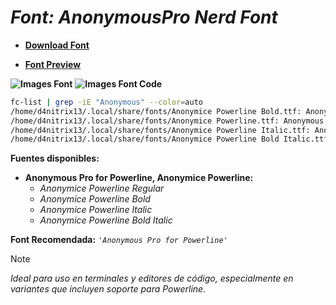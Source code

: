 <!-- Autor: Daniel Benjamin Perez Morales -->
<!-- GitHub: https://github.com/DanielBenjaminPerezMoralesDev13 -->
<!-- GitLab: https://gitlab.com/DanielBenjaminPerezMoralesDev13 -->
<!-- Correo electrónico: danielperezdev@proton.me -->

# ***Font: AnonymousPro Nerd Font***

- **[Download Font](https://github.com/ryanoasis/nerd-fonts/releases/download/v3.2.1/AnonymousPro.zip "https://github.com/ryanoasis/nerd-fonts/releases/download/v3.2.1/AnonymousPro.zip")**

- **[Font Preview](https://www.programmingfonts.org/#anonymous-pro "https://www.programmingfonts.org/#anonymous-pro")**

**![Images Font](../../Fonts/AnonymousPro%20Nerd%20Font.png "Fonts/AnonymousPro Nerd Font.png")**
**![Images Font Code](../../Font%20Images%20Code/AnonymousPro%20Nerd%20Font%20Code.png "Font Images Code/AnonymousPro Nerd Font Code.png")**

```bash
fc-list | grep -iE "Anonymous" --color=auto 
/home/d4nitrix13/.local/share/fonts/Anonymice Powerline Bold.ttf: Anonymous Pro for Powerline, Anonymice Powerline:style=Bold
/home/d4nitrix13/.local/share/fonts/Anonymice Powerline.ttf: Anonymous Pro for Powerline, Anonymice Powerline:style=Regular
/home/d4nitrix13/.local/share/fonts/Anonymice Powerline Italic.ttf: Anonymous Pro for Powerline, Anonymice Powerline:style=Italic
/home/d4nitrix13/.local/share/fonts/Anonymice Powerline Bold Italic.ttf: Anonymous Pro for Powerline, Anonymice Powerline:style=Bold Italic
```

**Fuentes disponibles:**

- **Anonymous Pro for Powerline, Anonymice Powerline:**
  - *Anonymice Powerline Regular*
  - *Anonymice Powerline Bold*
  - *Anonymice Powerline Italic*
  - *Anonymice Powerline Bold Italic*

**Font Recomendada:** *`'Anonymous Pro for Powerline'`*

> [!NOTE]
> *Ideal para uso en terminales y editores de código, especialmente en variantes que incluyen soporte para Powerline.*
